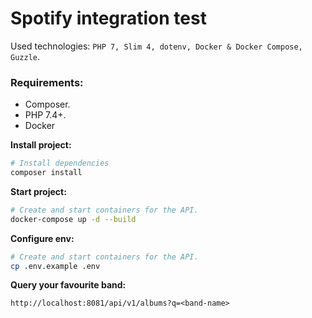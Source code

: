 # Spotify integration test

Used technologies: `PHP 7, Slim 4, dotenv, Docker & Docker Compose, Guzzle`.

### Requirements:

- Composer.
- PHP 7.4+.
- Docker

**Install project:**

```bash
# Install dependencies
composer install
```

**Start project:**

```bash
# Create and start containers for the API.
docker-compose up -d --build
```

**Configure env:**

```bash
# Create and start containers for the API.
cp .env.example .env
```

**Query your favourite band:**
```
http://localhost:8081/api/v1/albums?q=<band-name>
```
